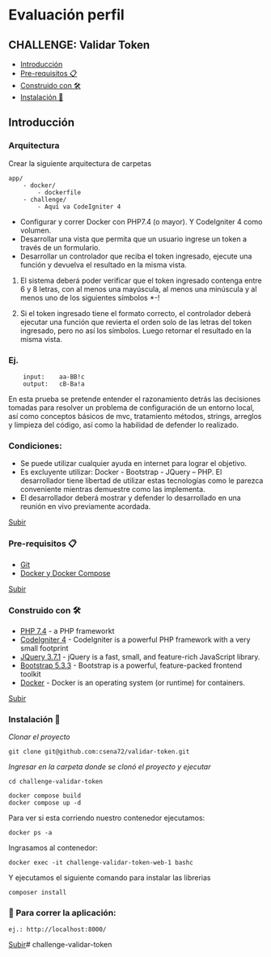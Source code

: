 <a name="top"></a>
# Evaluación perfil 
## CHALLENGE: Validar Token
* [Introducción](#item1)
* [Pre-requisitos 📋](#item2)
* [Construido con 🛠️](#item3)
* [Instalación 🔧](#item4)

 
<a name="item1"></a>
## Introducción
 
### Arquitectura
Crear la siguiente arquitectura de carpetas
```
app/
    - docker/
        - dockerfile
    - challenge/ 
        - Aquí va CodeIgniter 4 
```

-	Configurar y correr Docker con PHP7.4 (o mayor).  Y CodeIgniter 4 como volumen.
-	Desarrollar una vista que permita que un usuario ingrese un token a través de un formulario.
-	Desarrollar un controlador que reciba el token ingresado, ejecute una función y devuelva el resultado en la misma vista.


1.	 El sistema deberá poder verificar que el token ingresado contenga entre 6 y 8 letras, con al menos una mayúscula, al menos una minúscula y al menos uno de los siguientes símbolos *-! 

2.	Si el token ingresado tiene el formato correcto, el controlador deberá ejecutar una función que revierta el orden solo de las letras del token ingresado, pero no así los símbolos. Luego retornar el resultado en la misma vista.

### Ej.
``` 
	input:    aa-BB!c
	output:   cB-Ba!a
 ```   
 En esta prueba se pretende entender el razonamiento detrás las decisiones tomadas para resolver un problema de configuración de un entorno local, así como conceptos básicos de mvc, tratamiento métodos, strings, arreglos y limpieza del código, así como la habilidad de defender lo realizado.

### Condiciones:
-	Se puede utilizar cualquier ayuda en internet para lograr el objetivo.
-	Es excluyente utilizar: Docker - Bootstrap - JQuery – PHP. El desarrollador tiene libertad de utilizar estas tecnologías como le parezca conveniente mientras demuestre como las implementa. 
-	El desarrollador deberá mostrar y defender lo desarrollado en una reunión en vivo previamente acordada.

 
[Subir](#top)
 
<a name="item2"></a>

### Pre-requisitos 📋
* [Git](https://git-scm.com/)
* [Docker y Docker Compose](https://www.docker.com/)


[Subir](#top)
 
<a name="item3"></a>

### Construido con 🛠️

* [PHP 7.4](https://symfony.com/) - a PHP frameworkt
* [CodeIgniter 4](https://www.codeigniter.com/) - CodeIgniter is a powerful PHP framework with a very small footprint
* [JQuery 3.7.1](https://jquery.com/) - jQuery is a fast, small, and feature-rich JavaScript library.
* [Bootstrap 5.3.3](https://getbootstrap.com/) - Bootstrap is a powerful, feature-packed frontend toolkit
* [Docker](https://www.docker.com/) - Docker is an operating system (or runtime) for containers.
 
 
[Subir](#top)
 
<a name="item4"></a>
### Instalación 🔧 


_Clonar el proyecto_
```
git clone git@github.com:csena72/validar-token.git
```
_Ingresar en la carpeta donde se clonó el proyecto y ejecutar_

```
cd challenge-validar-token

docker compose build
docker compose up -d
```
Para ver si esta corriendo nuestro contenedor ejecutamos:

```
docker ps -a
```

Ingrasamos al contenedor:
```
docker exec -it challenge-validar-token-web-1 bashc
```
Y ejecutamos el siguiente comando para instalar las librerias

```
composer install
```


### 🚀 Para correr la aplicación:

```
ej.: http://localhost:8000/
```
 
[Subir](#top)# challenge-validar-token
